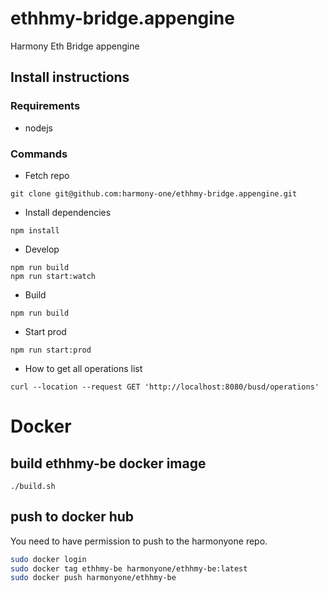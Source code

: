 # ethhmy-bridge.appengine
Harmony Eth Bridge appengine

## Install instructions

### Requirements 

* nodejs 

### Commands

* Fetch repo 

```
git clone git@github.com:harmony-one/ethhmy-bridge.appengine.git
```

* Install dependencies

```
npm install
```

* Develop

```
npm run build
npm run start:watch
```

* Build

```
npm run build
```

* Start prod

```
npm run start:prod
```

* How to get all operations list 

```
curl --location --request GET 'http://localhost:8080/busd/operations'
```

# Docker

## build ethhmy-be docker image
```
./build.sh
```

## push to docker hub
You need to have permission to push to the harmonyone repo.

```bash
sudo docker login
sudo docker tag ethhmy-be harmonyone/ethhmy-be:latest
sudo docker push harmonyone/ethhmy-be
```
